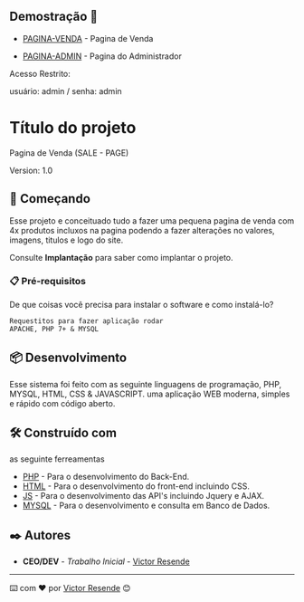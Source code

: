 ##  Demostração 👀

* [PAGINA-VENDA](https://project.xrez.com.br/sale-page/) - Pagina de Venda

* [PAGINA-ADMIN](https://project.xrez.com.br/sale-page/app/admin/) - Pagina do Administrador

Acesso Restrito:

usuário: admin / senha: admin

# Título do projeto

Pagina de Venda (SALE - PAGE)

Version: 1.0

## 🚀 Começando

Esse projeto e conceituado tudo a fazer uma pequena pagina de venda com 4x produtos incluxos na pagina podendo a fazer alterações no valores, imagens, titulos e logo do site.

Consulte **Implantação** para saber como implantar o projeto.

### 📋 Pré-requisitos

De que coisas você precisa para instalar o software e como instalá-lo?

```
Requestitos para fazer aplicação rodar
APACHE, PHP 7+ & MYSQL
```

## 📦 Desenvolvimento

Esse sistema foi feito com as seguinte linguagens de programação, PHP, MYSQL, HTML, CSS & JAVASCRIPT.
uma aplicação WEB moderna, simples e rápido com código aberto.

## 🛠️ Construído com

as seguinte ferreamentas

* [PHP](https://www.php.net/docs.php) - Para o desenvolvimento do Back-End.
* [HTML](https://developer.mozilla.org/pt-BR/docs/Web/HTML) - Para o desenvolvimento do front-end incluindo CSS.
* [JS](https://www.javascript.com/try) - Para o desenvolvimento  das API's incluindo Jquery e AJAX.
* [MYSQL](https://dev.mysql.com/doc/) - Para o desenvolvimento e consulta em Banco de Dados.


## ✒️ Autores

* **CEO/DEV** - *Trabalho Inicial* - [Victor Resende](https://github.com/victorresende069/)

---
⌨️ com ❤️ por [Victor Resende](https://www.instagram.com/victorresende069/) 😊